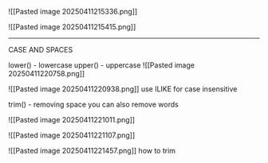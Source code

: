 ![[Pasted image 20250411215336.png]]

![[Pasted image 20250411215415.png]]


---
CASE AND SPACES

lower() - lowercase
upper() - uppercase
![[Pasted image 20250411220758.png]]

![[Pasted image 20250411220938.png]]
use ILIKE for case insensitive

trim() - removing space
you can also remove words

![[Pasted image 20250411221011.png]]

![[Pasted image 20250411221107.png]]

![[Pasted image 20250411221457.png]]
how to trim
